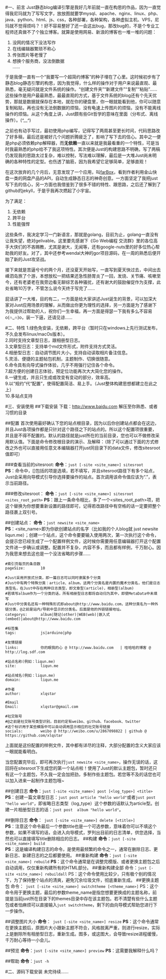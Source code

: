 #一、前言
Just静态blog编译引擎是我好几年前就一直在构思的作品，因为一直觉得我尼玛就为了写写文字，放放图就要学mysql、apache、nginx、linux、php、java、python、html、js、css，各种部署，各种架构，各种虚拟主机、VPS，尼玛就不觉得烦吗？！好不容易整好了还一会这出bug，那改bug的，不是个专业工程师还真做不了个独立博客。就算是使用网易、新浪的博客也一堆一堆的问题：

 1. 没网的情况下没法写作
 2. 在线编辑器繁琐不称心
 3. 传张图片等老慢了
 4. 想换个服务商，没法倒数据  
……

于是我便一直有一个“我要写一个超简约博客”的种子埋在了心里。这时候初步有了静态blog静态引擎的构思，因为我觉得，什么样的操作对于用户来说最直观、最熟悉，毫无疑问就是文件系统的操作。“创建文件夹”“新建文件”“复制”“粘贴”……这些操作是用户最最熟悉，最最直观的方式，基于文件系统的blog还有个先天优势，那就是数据就保存在本地，就在你的硬盘里，你一眼就能看到他，你可以随意复制粘贴，再也没有无法倒数据的烦恼，没有龟速上传图片的烦恼，没有不能离线操作的烦恼。从这个角度上讲，Just颇有些Git哲学的意味在里面（分布式、离线操作）。(*^__^*)

之前也有动手写过，最初使用php编写，记得写了两周甚至更长时间，代码思路改了好多稿，最后还是被好几个问题折腾疲乏了，影响了写下去的信心。其中之一便是php必须依赖php解释器，而**无依赖**一直以来就是我最看重的一个特性，可是当时我最熟悉的php给不了我这项特性。其次便是Just的构建思路不明确，写了两稿仍发现我的思路太过复杂，难以控制，写法难以理解，最后是一大堆Just尚未明确的各种特性的定型。也伤透了脑筋，因为我希望它足够简单，足够直观！

在这次放弃的几个月后，无意发现了一个应用，叫[farBox][1]，看到作者利用金山快盘一类的网盘产品的API，自动生成静态日志的神奇创意。一方面坚定了我把just写下去的信心，另一方面也我借鉴到了很多不错的特性、跟思路，之后还了解到了github的jekyll，于是乎我再次燃起了小宇宙。

为了满足：

 1. 无依赖
 2. 跨平台
 3. 性能强悍

这些条件，我决定学习一门新语言，那就是golang，目前为止，golang一直没有让我失望，绝对gelivable。这里要先感谢下《Go Web编程 交流群》里的各位高手大侠们的不吝赐教，尤其是谢大，无闻等，还有google-nuts里的好多位热心帮助我的好友。对了，其中还参考wendal大神的gor项目源码，在一周的熟悉后便开始了新的Just攻坚战。

接下来就是苦逼兮兮的两个月，还没夏天开始写，一直写到夏天快过去，中间出去嵊泗岛旅了个游，本想放松一把结果还急性肠胃炎了一回，发烧、关节痛、咳嗽至今，还有老婆老在我旁边看无聊综艺各种骚扰，还有谢大的鼓励催促作为支撑，此处省略10万字，不管怎么说今天终于写完了……

屁话讲了一大堆，目的有二，一方面是给大家讲述Just诞生的背景，可以加深大家对Just应用场景的理解，从而做出你更为理性的选择，另一方面是为了感谢下为我提供过帮助的人，祝你们一生幸福，再一方面是得瑟一下我有多么不容易o(∩_∩)o，装一下逼，还请见谅……

#二、特性
1.绿色免安装，无依赖，跨平台（暂时只在windows上先行测试发布，不久会发布linux/macOs版本）。  
2.同时支持文章型日志，跟相册型日志。  
3.文章型日志：支持单个md文件形式，附件支持方式灵活。  
4.相册型日志：自动调节图片大小，支持自动读取相片备注信息。  
5.灵活、便捷的主题帖包机制，主题制作、切换很随意。  
6.命令具有向导式操作体验，几乎不用强行记住各个命令。  
7.超方便的创建日志体验，预定位功能再次大大简化您的操作。  
8.一键生成，并且只生成或改变有变动的部分，效率高。  
9.以“规约”代“配置”，使得配置简洁、易上手。（Just整体构建思想都建立在此之上）  
10.多站点支持

#三、安装使用
##下载安装
下载：http://www.baidu.com
解压至你熟悉、或者习惯的目录

##配置
首次使用最好确认下您的站点根目录，因为以后你创建站点都会在这边，并且Just各项操作都是只针对这个路径之下的站点的。所以这个配置项很重要，并且是不得不配置的。默认的路径就是just所在的当前目录，您也可以不做修改采用默认值。下面是命令修改根目录的演示、及解释：（除了可以通过下面的方式修改之外也可以直接用任意文本编辑器打开just同目录下的data文件，修改sitesroot值即可）  

###查看当前的sitesroot: 
**命令**：`just [-site <site_name>] sitesroot`  
**PS**：命令中，[]包括的项是选填，若不填写，并且sitesroot路径下有多个站点，Just会采用向导模式引导你选择要操作的站点。首次调用该命令值应该为“.”，表示当前路径。

###修改sitesroot：
**命令**：`just [-site <site_name>] sitesroot <sites_root_path>`
**PS**：跟上一条命令相比，多了一个<sites_root_path>项，把这个替换为你想要重新设置的路径即可，记得若改路径中有空格的话一定要把整个路径裹上双引号。

##创建站点：
**命令**：`just newsite <site_name>`  
**PS**：<site_name>即为你欲创建站点的名字（比如我的个人blog就 just newsite liqun.me）；创建一个站点，这个命令要要输入使用两次，第一次执行这个命令，会提示您已经生成了一个配置样例文件，这时候你需要用任意编辑器打开这个配置文件进一步确认或调整。配置并不复杂，内容不多，而且都有样例，千万耐心。因为我思来想去这也是一个没法省略的步骤……

  
    #索引页每页的条目数
    pageSize:       10
    
    #Just采用开放式分类，即一篇日志可以同时隶属多个分类
    #Just中有两个特殊分类：article、album，这两个分类名是内置的魔术分类名，他们是日志类型名，在Just中存在两种日志类型，即文章型(article)，相册型(album)
    #若填写album作为一个分类的话，所有相册型日志都将自动归为其中，即使MetaData中未填写
    #Just中分类名还有一种特殊形式即about@http://www.baidu.com，这种分类名为一种外链分类，@之前是站内/导航中显示的分类名，后面是他的外链链接地址。
    categorys:      album|随记(other)|WEB(web)|嵌入式(embed)|about@http://www.baidu.com
    
    #标签集
    tags:           js|arduino|php
    
    #友情链接
    links:          你的眼我的心 @ http://www.baidu.com   | 哇哈哈的博客 @ http://log.sdf.com
    
    #站点名称(例如：liqun.me)
    site:           liqun.me
    
    #站点域名(例如：liqun.me)
    domain:         liqun.me
    
    #作者
    author:         xlqstar
    
    #Email
    Email:          xlqstar@gmail.com
    
    #社交账号
    #@之前是社交账号类型识别，目前约定有weibo、github、facebook、twitter
    #这个标识用于某些模版中可以自动调用显示相应的社交账号链接
    socials:        weibo @ http://weibo.com/u/2867098822 | github @ https://github.com/xlqstar

上面就是这份配置的样例文件，其中都有详尽的注释，大部分配置的含义大家应该一眼就能看明白。  

当您配置完毕后，即可再次执行`just newsite <site_name>`，操作无误的话，这回将在sitesroot下生成您的第一个站点啦！使用了Just的默认主题包，暂时还只有这一个主题包，不久我一定会加把劲，多制作些主题包。若您等不及的话您也可以加入进来一起制作主题包哦~

##创建日志
**命令**：`just [-site <site_name>] post [<log_type>] <title>`  
**PS**：创建一篇文章型日志：`just post article "hello world"`或者`just post "hello world"`，即省略日志类型（log_type）这个参数的话默认为article型。创建一片相册型日志的话：`just post  album "hello world"`。

##删除日志
**命令**：` just [-site <site_name>] delete [<title>]`  
**PS**：注意这个命令最后一个参数title也是一个可选参数，意味着你可以不填这个参数，如果不填写的话，会进入向导模式，罗列出目前的日志清单，供您选择，当然也可以直接填写title删除相应的日志。
##构建
**命令**：`just [-site <site_name>] build`  
**PS**：这是编译构建日志的命令，是使用最频繁的命令之一，通常在删除日志、更新日志、新建日志的之后都要使用。
##重新构建
**命令**：`just [-site <site_name>] rebuild`
**PS**：这个命令通常是在调整完模版、或者更换主题包之后自动调用，仅仅重新构建所有的HTML部分。
##重新构建全部
命令：`just [-site <site_name>] rebuildall`
PS：这个命令使用比较少，只有极个别的情况下，为了保持整个站点的清爽，避免冗余垃圾文件，彻底重新生成。
##更换主题包
命令：` just [-site <site_name>] switchtheme [<theme_name>]`
PS：这个命令用于更换主题，最后的参数theme_name是指您想要更换成的主题名称，前提是当前just所在目录下的themes目录中存在该主题包。若不清楚有些什么主题包或者怕麻烦可以直接输入`just switchtheme`，剩下的由向导模式帮助您进行下一步操作。

##调整图片大小
**命令**：` just [-site <site_name>] resize`
**PS**：这个命令通常在更换主题后，原图片大小跟新主题不符合，风格脱离严重，则进行resize，实际上是删除所有相册型日志，重新生成。图多，或这图大，会导致resize进程缓慢，千万耐心等待一小会儿。

##预览
**命令**：`just [-site <site_name>] preview`
**PS**：这需要我解释什么吗？

##帮助
**命令**：`just -h`

#二、源码下载安装
未完待续……


  [1]: http://farbox.com/